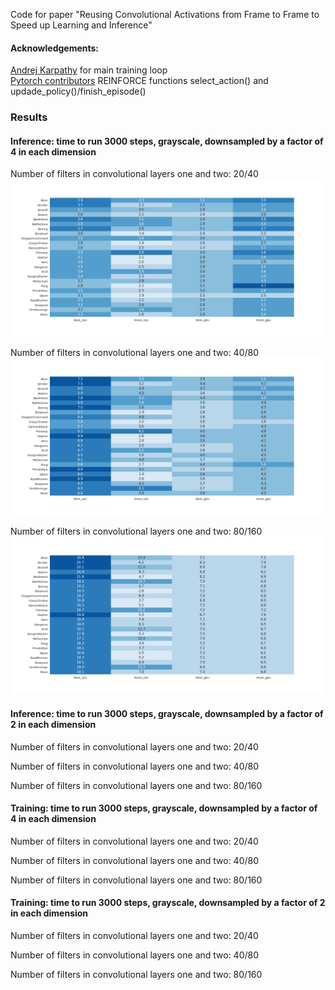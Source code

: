 Code for paper "Reusing Convolutional Activations from Frame to Frame to Speed up Learning and Inference"

#### Acknowledgements:
[Andrej Karpathy](http://karpathy.github.io/2016/05/31/rl/) for main training loop  
[Pytorch contributors](https://github.com/pytorch/examples/blob/master/reinforcement_learning/reinforce.py) REINFORCE functions select_action() and updade_policy()/finish_episode()

### Results

#### Inference: time to run 3000 steps, grayscale, downsampled by a factor of 4 in each dimension

Number of filters in convolutional layers one and two: 20/40
![ID4_20_40](figures/inference_d4_20_40_heatmap_no_cbar.png)

Number of filters in convolutional layers one and two: 40/80
![ID4_40_80](figures/inference_d4_40_80_heatmap_no_cbar.png)

Number of filters in convolutional layers one and two: 80/160
![ID4_80_160](figures/inference_d4_80_160_heatmap_no_cbar.png)


#### Inference: time to run 3000 steps, grayscale, downsampled by a factor of 2 in each dimension

Number of filters in convolutional layers one and two: 20/40

Number of filters in convolutional layers one and two: 40/80

Number of filters in convolutional layers one and two: 80/160


#### Training: time to run 3000 steps, grayscale, downsampled by a factor of 4 in each dimension

Number of filters in convolutional layers one and two: 20/40

Number of filters in convolutional layers one and two: 40/80

Number of filters in convolutional layers one and two: 80/160


#### Training: time to run 3000 steps, grayscale, downsampled by a factor of 2 in each dimension

Number of filters in convolutional layers one and two: 20/40

Number of filters in convolutional layers one and two: 40/80

Number of filters in convolutional layers one and two: 80/160
